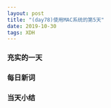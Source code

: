 ```yaml
---  
layout: post  
title: "(day78)使用MAC系统的第5天"   
date: 2019-10-30
tags: XDH    
---  
```


### 充实的一天

### 每日新词

### 当天小结
